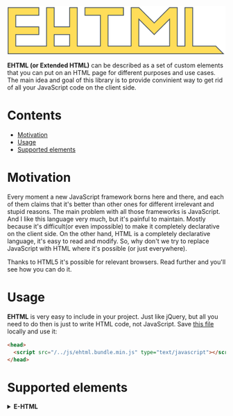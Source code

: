 <img src="https://raw.githubusercontent.com/Guseyn/logos/master/ehtml.svg?sanitize=true">

**EHTML (or Extended HTML)** can be described as a set of custom elements that you can put on an HTML page for different purposes and use cases. The main idea and goal of this library is to provide convinient way to get rid of all your JavaScript code on the client side.

# Contents

- [Motivation](#motivation)
- [Usage](#usage)
- [Supported elements](#supported-elements)

# Motivation

Every moment a new JavaScript framework borns here and there, and each of them claims that it's better than other ones for different irrelevant and stupid reasons. The main problem with all those frameworks is JavaScript. And I like this language very much, but it's painful to maintain. Mostly because it's difficult(or even impossible) to make it completely declarative on the client side. On the other hand, HTML is a completely declarative language, it's easy to read and modify. So, why don't we try to replace JavaScript with HTML where it's possible (or just everywhere).

Thanks to HTML5 it's possible for relevant browsers. Read further and you'll see how you can do it.

# Usage

**EHTML** is very easy to include in your project. Just like jQuery, but all you need to do then is just to write HTML code, not JavaScript. Save [this file](https://github.com/Guseyn/EHTML/blob/master/ehtml.bundle.min.js) locally and use it:

```html
<head>
  <script src="/../js/ehtml.bundle.min.js" type="text/javascript"></script>
</head>
```

# Supported elements

<details>
  <summary><b>E-HTML</b></summary>

  Sometimes html files can be very big, so why not just split them into different smaller html files and put sort of links to them in the main html file? `e-html.html` allows you to do that by introducing a module system in HTML.

  So, let's say we have main `articles.html` file

  ```html
    <!-- /../html/articles.html -->
    <html xmlns="http://www.w3.org/1999/xhtml" lang="en">

      <head>
        <link rel="shortcut icon" href="/../images/favicon.ico"/>
        <meta charset="UTF-8">
        <meta name="viewport" content="width=device-width, initial-scale=1">
        <title>e-html</title>
        <link rel="stylesheet" href="/../css/main.css">
        <script src="/../js/ehtml.bundle.min.js" type="text/javascript"></script>
      </head>

      <body class="main">
        <div class="articles">

          <e-html data-src="/../html/first.html"></e-html>
          <e-html data-src="/../html/second.html"></e-html>
          <e-html data-src="/../html/third.html"></e-html>
          <e-html data-src="/../html/fourth.html"></e-html>
          <e-html data-src="/../html/fifth.html"></e-html>
          <e-html data-src="/../html/sixth.html"></e-html>

        </div>
      </body>

    </html>
  ```

  and as you can see, we have 6 `e-html` tags there. And each of them refers to some html file which contains some part of the `article.hmtl`. This tag has only one custom attribute `data-src`, which tells us where exactly the file that we want to include is served.

  And for example, `first.html` would look something like this

  ```html
    <div class="article">
      <!-- some content of the first article -->
    </div>
  ```

  And when you open `articles.html` in a browser, it will be rendered as if you included all the parts in one file:

  ```html
    <!-- /../html/articles.html -->
    <html xmlns="http://www.w3.org/1999/xhtml" lang="en">

      <head>
        <link rel="shortcut icon" href="/../images/favicon.ico"/>
        <meta charset="UTF-8">
        <meta name="viewport" content="width=device-width, initial-scale=1">
        <title>e-html</title>
        <link rel="stylesheet" href="/../css/main.css">
        <script src="/../js/ehtml.bundle.min.js" type="text/javascript"></script>
      </head>

      <body class="main">
        <div class="articles">

          <div class="article">
            <!-- content of the first article -->
          </div>
          <div class="article">
            <!-- content of the second article -->
          </div>
          <div class="article">
            <!-- content of the third article -->
          </div>
          <div class="article">
            <!-- content of the fourth article -->
          </div>
          <div class="article">
            <!-- content of the fith article -->
          </div>
          <div class="article">
            <!-- content of the sixth article -->
          </div>

        </div>
      </body>

    </html>
  ```

  The main benefit of using this element is that you can much more easily modify your big html files. So, instead of having one big html file where you have to find a specific part of it to modify, you can just find a file, which contains this specific part and make changes there.

  Of course, this element make an additional http(s) request for fetching a specific part, but you can always cache the files, so it would not cause any performance issues.
</details>
